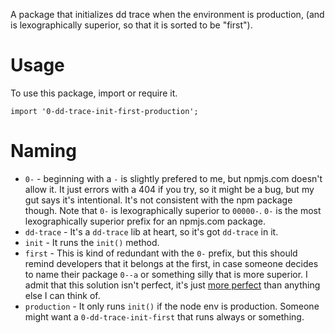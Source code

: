 A package that initializes dd trace when the environment is production, (and is
lexographically superior, so that it is sorted to be "first").

# Usage
To use this package, import or require it.

    import '0-dd-trace-init-first-production';

# Naming

* `0-` - beginning with a `-` is slightly prefered to me, but npmjs.com doesn't
  allow it. It just errors with a 404 if you try, so it might be a bug, but my
  gut says it's intentional. It's not consistent with the npm package though.
  Note that `0-` is lexographically superior to `00000-`. `0-` is the most
  lexographically superior prefix for an npmjs.com package.
* `dd-trace` - It's a `dd-trace` lib at heart, so it's got `dd-trace` in it.
* `init` - It runs the `init()` method.
* `first` - This is kind of redundant with the `0-` prefix, but this should
  remind developers that it belongs at the first, in case someone decides to
  name their package `0--a` or something silly that is more superior. I admit
  that this solution isn't perfect, it's just [more
  perfect](https://en.wikisource.org/wiki/Constitution_of_the_United_States_of_America)
  than anything else I can think of.
* `production` - It only runs `init()` if the node env is production. Someone
  might want a `0-dd-trace-init-first` that runs always or something.

